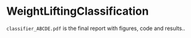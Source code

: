 # WeightLiftingClassification

`classifier_ABCDE.pdf` is the final report with figures, code and results..
